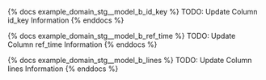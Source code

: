 
{% docs example_domain_stg__model_b_id_key %}
TODO: Update Column id_key Information
{% enddocs %}

{% docs example_domain_stg__model_b_ref_time %}
TODO: Update Column ref_time Information
{% enddocs %}

{% docs example_domain_stg__model_b_lines %}
TODO: Update Column lines Information
{% enddocs %}
